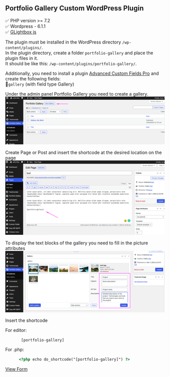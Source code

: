 ## Portfolio Gallery Custom WordPress Plugin

:white_check_mark: PHP version >= 7.2    
:white_check_mark: Wordpress - 6.1.1  
:white_check_mark: [GLightbox js](https://biati-digital.github.io/glightbox/)       

The plugin must be installed in the WordPress directory `/wp-content/plugins/`.    
In the plugin directory, create a folder `portfolio-gallery` and place the plugin files in it.    
It should be like this: `/wp-content/plugins/portfolio-gallery/`.    

Additionally, you need to install a plugin [Advanced Custom Fields Pro](https://www.advancedcustomfields.com/) and create the following fields:    
:small_orange_diamond:`gallery` (with field type Gallery)    

Under the admin panel Portfolio Gallery you need to create a gallery.    
![Screenshort](/img/screen1.png)    

Create Page or Post and insert the shortcode at the desired location on the page    
![Screenshort](/img/screen2.png)    

To display the text blocks of the gallery you need to fill in the picture attributes    
![Screenshort](/img/screen3.png)    

Insert the shortcode    

For editor:    
```html
       [portfolio-gallery]
```
   
For .php:    

```html
      <?php echo do_shortcode("[portfolio-gallery]") ?>
```

[View Form](https://folio-ira.nastmobile.com/portfolio-gallery/)
